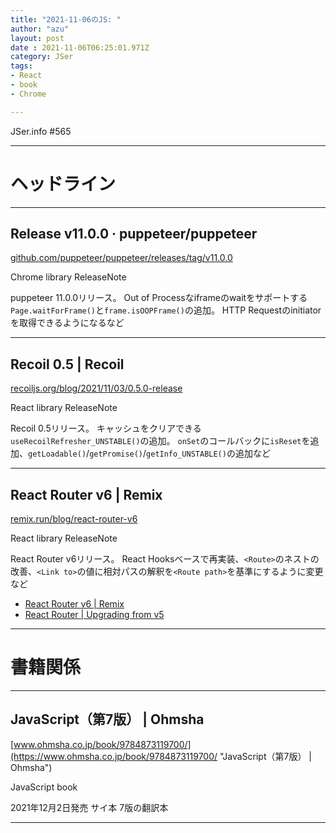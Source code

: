```yaml
---
title: "2021-11-06のJS: "
author: "azu"
layout: post
date : 2021-11-06T06:25:01.971Z
category: JSer
tags:
- React
- book
- Chrome

---
```


JSer.info #565

----

<h1 class="site-genre">ヘッドライン</h1>

----

## Release v11.0.0 · puppeteer/puppeteer
[github.com/puppeteer/puppeteer/releases/tag/v11.0.0](https://github.com/puppeteer/puppeteer/releases/tag/v11.0.0 "Release v11.0.0 · puppeteer/puppeteer")
<p class="jser-tags jser-tag-icon"><span class="jser-tag">Chrome</span> <span class="jser-tag">library</span> <span class="jser-tag">ReleaseNote</span></p>

puppeteer 11.0.0リリース。
Out of Processなiframeのwaitをサポートする`Page.waitForFrame()`と`frame.isOOPFrame()`の追加。
HTTP Requestのinitiatorを取得できるようになるなど


----

## Recoil 0.5 | Recoil
[recoiljs.org/blog/2021/11/03/0.5.0-release](https://recoiljs.org/blog/2021/11/03/0.5.0-release "Recoil 0.5 | Recoil")
<p class="jser-tags jser-tag-icon"><span class="jser-tag">React</span> <span class="jser-tag">library</span> <span class="jser-tag">ReleaseNote</span></p>

Recoil 0.5リリース。
キャッシュをクリアできる`useRecoilRefresher_UNSTABLE()`の追加。
`onSet`のコールバックに`isReset`を追加、`getLoadable()`/`getPromise()`/`getInfo_UNSTABLE()`の追加など


----

## React Router v6 | Remix
[remix.run/blog/react-router-v6](https://remix.run/blog/react-router-v6 "React Router v6 | Remix")
<p class="jser-tags jser-tag-icon"><span class="jser-tag">React</span> <span class="jser-tag">library</span> <span class="jser-tag">ReleaseNote</span></p>

React Router v6リリース。
React Hooksベースで再実装、`<Route>`のネストの改善、`<Link to>`の値に相対パスの解釈を`<Route path>`を基準にするように変更など

- [React Router v6 | Remix](https://remix.run/blog/react-router-v6#upgrading-to-react-router-v6 "React Router v6 | Remix")
- [React Router | Upgrading from v5](https://reactrouter.com/docs/en/v6/upgrading/v5 "React Router | Upgrading from v5")

----
<h1 class="site-genre">書籍関係</h1>

----

## JavaScript（第7版） | Ohmsha
[www.ohmsha.co.jp/book/9784873119700/](https://www.ohmsha.co.jp/book/9784873119700/ "JavaScript（第7版） | Ohmsha")
<p class="jser-tags jser-tag-icon"><span class="jser-tag">JavaScript</span> <span class="jser-tag">book</span></p>

2021年12月2日発売
サイ本 7版の翻訳本


----
